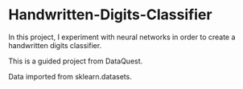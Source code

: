 # Handwritten-Digits-Classifier
In this project, I experiment with neural networks in order to create a handwritten digits classifier.

This is a guided project from DataQuest.

Data imported from sklearn.datasets.